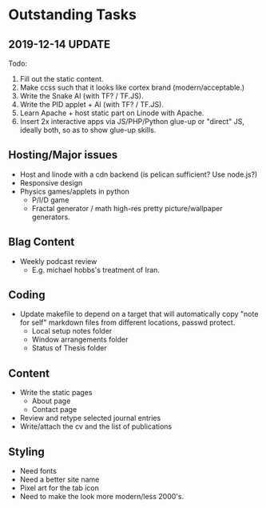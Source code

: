 # Outstanding Tasks

## 2019-12-14 UPDATE

Todo:

1. Fill out the static content.
2. Make ccss such that it looks like cortex brand (modern/acceptable.)
3. Write the Snake AI (with TF? / TF.JS).
4. Write the PID applet + AI (with TF? / TF.JS).
5. Learn Apache + host static part on Linode with Apache.
6. Insert 2x interactive apps via JS/PHP/Python glue-up or "direct" JS, ideally both, so as to show glue-up skills.

## Hosting/Major issues

* Host and linode with a cdn backend (is pelican sufficient? Use node.js?)
* Responsive design
* Physics games/applets in python
  * P/I/D game
  * Fractal generator / math high-res pretty picture/wallpaper generators.

## Blag Content

* Weekly podcast review
  * E.g. michael hobbs's treatment of Iran.

## Coding

* Update makefile to depend on a target that will automatically copy "note for self" markdown files from different locations, passwd protect.
  * Local setup notes folder
  * Window arrangements folder
  * Status of Thesis folder

## Content

* Write the static pages
  * About page
  * Contact page
* Review and retype selected journal entries
* Write/attach the cv and the list of publications

## Styling

* Need fonts
* Need a better site name
* Pixel art for the tab icon
* Need to make the look more modern/less 2000's.
